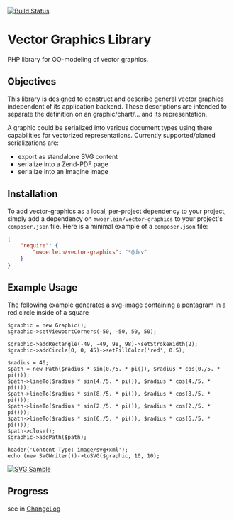 [![Build Status](https://travis-ci.org/mwoerlein/vector-graphics.svg?branch=develop)](https://travis-ci.org/mwoerlein/vector-graphics)

# Vector Graphics Library
PHP library for OO-modeling of vector graphics.

## Objectives
This library is designed to construct and describe general vector graphics independent of its application backend.
These descriptions are intended to separate the definition on an graphic/chart/... and its representation.

A graphic could be serialized into various document types using there capabilities for vectorized representations.
Currently supported/planed serializations are:

- export as standalone SVG content
- serialize into a Zend-PDF page
- serialize into an Imagine image

## Installation

To add vector-graphics as a local, per-project dependency to your project, simply add a dependency on `mwoerlein/vector-graphics` to your project's `composer.json` file. Here is a minimal example of a `composer.json` file:

```JSON
{
    "require": {
        "mwoerlein/vector-graphics": "*@dev"
    }
}
```

## Example Usage
The following example generates a svg-image containing a pentagram in a red circle inside of a square
 
    $graphic = new Graphic();
    $graphic->setViewportCorners(-50, -50, 50, 50);
    
    $graphic->addRectangle(-49, -49, 98, 98)->setStrokeWidth(2);
    $graphic->addCircle(0, 0, 45)->setFillColor('red', 0.5);
    
    $radius = 40;
    $path = new Path($radius * sin(0./5. * pi()), $radius * cos(0./5. * pi()));
    $path->lineTo($radius * sin(4./5. * pi()), $radius * cos(4./5. * pi()));
    $path->lineTo($radius * sin(8./5. * pi()), $radius * cos(8./5. * pi()));
    $path->lineTo($radius * sin(2./5. * pi()), $radius * cos(2./5. * pi()));
    $path->lineTo($radius * sin(6./5. * pi()), $radius * cos(6./5. * pi()));
    $path->close();
    $graphic->addPath($path);
    
    header('Content-Type: image/svg+xml');
    echo (new SVGWriter())->toSVG($graphic, 10, 10);

[![SVG Sample](https://raw.githubusercontent.com/mwoerlein/vector-graphics/develop/docs/pentagram.png)](https://github.com/mwoerlein/vector-graphics/blob/develop/docs/pentagram.svg)

## Progress

see in [ChangeLog](https://github.com/mwoerlein/vector-graphics/blob/develop/CHANGELOG.md)
